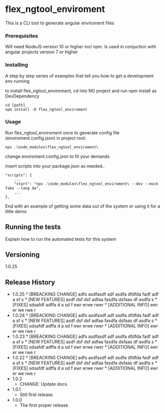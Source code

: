# flex_ngtool_enviroment

This is a CLI tool to generate angular enviroment files

### Prerequisites

Will need NodeJS version 10 or higher incl npm.
Is used in conjuction with angular projects version 7 or higher


### Installing

A step by step series of examples that tell you how to get a development env running

to install flex_ngtool_enviroment, cd into NG project and run npm install as DevDependency

```
cd [path]
npm install -D flex_ngtool_enviroment
```


### Usage

Run flex_ngtool_enviroment once to generate config file (enviroment.config.json) in project root.

```
npx .\node_modules\flex_ngtool_enviroment\
```

change enviroment.config.json to fit your demands

insert scripts into your package.json as needed..
```
"scripts": {
    ...
    "start": "npx .\node_modules\flex_ngtool_enviroment\ --dev --mock fake --lang da",
    ...
},

```

End with an example of getting some data out of the system or using it for a little demo

## Running the tests

Explain how to run the automated tests for this system


## Versioning

1.0.25

## Release History

* 1.0.25
		* [BREACKING CHANGE]
		  adfs asdfasdf adf asdfa dfdfda fadf adf a sf s
		* [NEW FEATURES]
		  asdf dsf dsf  adfaa  fasdfa dsfaas df asdfa s
		* [FIXES]
		   sdsafdf adffa d a sd f ewr erwe rwer
		* [ADDITIONAL INFO]
		  ewr er we rwe r
* 1.0.24
		* [BREACKING CHANGE]
		  adfs asdfasdf adf asdfa dfdfda fadf adf a sf s
		* [NEW FEATURES]
		  asdf dsf dsf  adfaa  fasdfa dsfaas df asdfa s
		* [FIXES]
		   sdsafdf adffa d a sd f ewr erwe rwer
		* [ADDITIONAL INFO]
		  ewr er we rwe r
* 1.0.23
		* [BREACKING CHANGE]
		  adfs asdfasdf adf asdfa dfdfda fadf adf a sf s
		* [NEW FEATURES]
		  asdf dsf dsf  adfaa  fasdfa dsfaas df asdfa s
		* [FIXES]
		   sdsafdf adffa d a sd f ewr erwe rwer
		* [ADDITIONAL INFO]
		  ewr er we rwe r
* 1.0.22
		* [BREACKING CHANGE]
		  adfs asdfasdf adf asdfa dfdfda fadf adf a sf s
		* [NEW FEATURES]
		  asdf dsf dsf  adfaa  fasdfa dsfaas df asdfa s
		* [FIXES]
		   sdsafdf adffa d a sd f ewr erwe rwer
		* [ADDITIONAL INFO]
		  ewr er we rwe r
* 1.0.2
    * CHANGE: Update docs
* 1.0.1
    * Still first release
* 1.0.0
    * The first proper release
